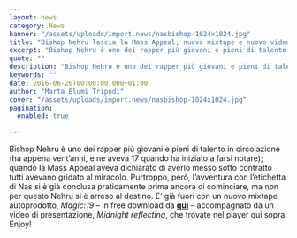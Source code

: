 ```yaml
---
layout: news
category: News
banner: "/assets/uploads/import.news/nasbishop-1024x1024.jpg"
title: "Bishop Nehru lascia la Mass Appeal, nuovo mixtape e nuovo video per lui"
excerpt: "Bishop Nehru è uno dei rapper più giovani e pieni di talento in circolazione (ha appena vent’anni, e ne aveva 17 quando ha iniziato a farsi notare); quando la Mass Appeal aveva dichiarato di averlo messo sotto contratto tutti avevano gridato al miracolo. Purtroppo, però, l’avventura con l’etichetta di Nas si è già conclusa praticamente [&hellip"
quote: ""
description: "Bishop Nehru è uno dei rapper più giovani e pieni di talento in circolazione (ha appena vent’anni, e ne aveva 17 quando ha iniziato a farsi notare); quando la Mass Appeal aveva dichiarato di averlo messo sotto contratto tutti avevano gridato al miracolo. Purtroppo, però, l’avventura con l’etichetta di Nas si è già conclusa praticamente [&hellip"
keywords: ""
date: 2016-06-20T00:00:00.000+01:00
author: "Marta Blumi Tripodi"
cover: "/assets/uploads/import.news/nasbishop-1024x1024.jpg"
pagination:
  enabled: true

---
```


Bishop Nehru è uno dei rapper più giovani e pieni di talento in circolazione (ha appena vent’anni, e ne aveva 17 quando ha iniziato a farsi notare); quando la Mass Appeal aveva dichiarato di averlo messo sotto contratto tutti avevano gridato al miracolo. Purtroppo, però, l’avventura con l’etichetta di Nas si è già conclusa praticamente prima ancora di cominciare, ma non per questo Nehru si è arreso al destino. E’ già fuori con un nuovo mixtape autoprodotto, _Magic:19_ – in free download da [**qui**](https://soundcloud.com/bishopnehru/sets/magic-19) – accompagnato da un video di presentazione, _Midnight reflecting_, che trovate nel player qui sopra. Enjoy!